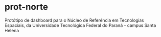 # prot-norte
Protótipo de dashboard para o Núcleo de Referência em Tecnologias Espaciais, da Universidade Tecnológica Federal do Paraná - campus Santa Helena
